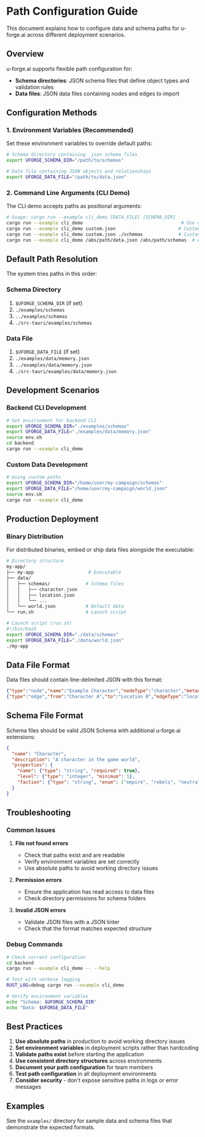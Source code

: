 # Path Configuration Guide

This document explains how to configure data and schema paths for u-forge.ai across different deployment scenarios.

## Overview

u-forge.ai supports flexible path configuration for:
- **Schema directories**: JSON schema files that define object types and validation rules
- **Data files**: JSON data files containing nodes and edges to import

## Configuration Methods

### 1. Environment Variables (Recommended)

Set these environment variables to override default paths:

```bash
# Schema directory containing .json schema files
export UFORGE_SCHEMA_DIR="/path/to/schemas"

# Data file containing JSON objects and relationships  
export UFORGE_DATA_FILE="/path/to/data.json"
```

### 2. Command Line Arguments (CLI Demo)

The CLI demo accepts paths as positional arguments:

```bash
# Usage: cargo run --example cli_demo [DATA_FILE] [SCHEMA_DIR]
cargo run --example cli_demo                                    # Use defaults
cargo run --example cli_demo custom.json                       # Custom data file
cargo run --example cli_demo custom.json ./schemas             # Custom data and schema
cargo run --example cli_demo /abs/path/data.json /abs/path/schemas  # Absolute paths
```

## Default Path Resolution

The system tries paths in this order:

### Schema Directory
1. `$UFORGE_SCHEMA_DIR` (if set)
2. `./examples/schemas`
3. `../examples/schemas`  
4. `./src-tauri/examples/schemas`

### Data File
1. `$UFORGE_DATA_FILE` (if set)
2. `./examples/data/memory.json`
3. `../examples/data/memory.json`
4. `./src-tauri/examples/data/memory.json`

## Development Scenarios

### Backend CLI Development

```bash
# Set environment for backend CLI
export UFORGE_SCHEMA_DIR="./examples/schemas"
export UFORGE_DATA_FILE="./examples/data/memory.json"
source env.sh
cd backend
cargo run --example cli_demo
```

### Custom Data Development

```bash
# Using custom paths
export UFORGE_SCHEMA_DIR="/home/user/my-campaign/schemas"
export UFORGE_DATA_FILE="/home/user/my-campaign/world.json"
source env.sh
cargo run --example cli_demo
```

## Production Deployment

### Binary Distribution

For distributed binaries, embed or ship data files alongside the executable:

```bash
# Directory structure
my-app/
├── my-app                    # Executable
├── data/
│   ├── schemas/             # Schema files
│   │   ├── character.json
│   │   ├── location.json
│   │   └── ...
│   └── world.json           # Default data
└── run.sh                   # Launch script

# Launch script (run.sh)
#!/bin/bash
export UFORGE_SCHEMA_DIR="./data/schemas"
export UFORGE_DATA_FILE="./data/world.json"
./my-app
```


## Data File Format

Data files should contain line-delimited JSON with this format:

```json
{"type":"node","name":"Example Character","nodeType":"character","metadata":["tag1","property:value"]}
{"type":"edge","from":"Character A","to":"Location B","edgeType":"located_at"}
```

## Schema File Format

Schema files should be valid JSON Schema with additional u-forge.ai extensions:

```json
{
  "name": "Character",
  "description": "A character in the game world",
  "properties": {
    "name": {"type": "string", "required": true},
    "level": {"type": "integer", "minimum": 1},
    "faction": {"type": "string", "enum": ["empire", "rebels", "neutral"]}
  }
}
```

## Troubleshooting

### Common Issues

1. **File not found errors**
   - Check that paths exist and are readable
   - Verify environment variables are set correctly
   - Use absolute paths to avoid working directory issues

2. **Permission errors**
   - Ensure the application has read access to data files
   - Check directory permissions for schema folders

3. **Invalid JSON errors**
   - Validate JSON files with a JSON linter
   - Check that the format matches expected structure

### Debug Commands

```bash
# Check current configuration
cd backend
cargo run --example cli_demo -- --help

# Test with verbose logging
RUST_LOG=debug cargo run --example cli_demo

# Verify environment variables
echo "Schema: $UFORGE_SCHEMA_DIR"
echo "Data: $UFORGE_DATA_FILE"
```

## Best Practices

1. **Use absolute paths** in production to avoid working directory issues
2. **Set environment variables** in deployment scripts rather than hardcoding
3. **Validate paths exist** before starting the application
4. **Use consistent directory structures** across environments
5. **Document your path configuration** for team members
6. **Test path configuration** in all deployment environments
7. **Consider security** - don't expose sensitive paths in logs or error messages

## Examples

See the `examples/` directory for sample data and schema files that demonstrate the expected formats.